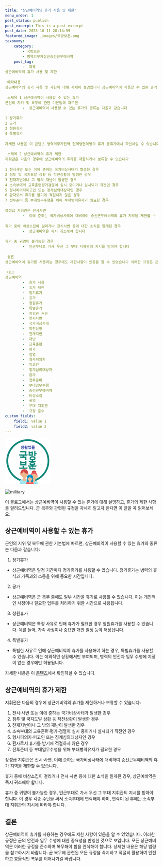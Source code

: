 ```yaml
---
title: "상근예비역의 휴가 사용 및 제한"
menu_order: 1
post_status: publish
post_excerpt: This is a post excerpt
post_date: 2023-10-11 20:14:59
featured_image: _images/국방보훈.png
taxonomy:
    category:
        - 국방보훈
        - 병역의무자상근승선근무예비역
    post_tag:
        -  제목
상근예비역의 휴가 사용 및 제한

 메타내용
상근예비역의 휴가 사용 및 제한에 대해 자세히 설명합니다 상근예비역이 사용할 수 있는 휴가 종류와 휴가 제한 사항에 대해 알아보세요 군 복무와 관련된 규정을 자세히 알고자 한다면 이 글을 꼭 읽어보세요

 소제목 1 상근예비역이 사용할 수 있는 휴가
군인의 지위 및 복무에 관한 기본법에 따르면
        -  상근예비역이 사용할 수 있는 휴가의 종류는 다음과 같습니다

1 정기휴가
2 공가
3 청원휴가
4 특별휴가

자세한 내용은 이 콘텐츠 병역의무자현역 현역병현역병의 휴가 등휴가에서 확인하실 수 있습니다

 소제목 2 상근예비역의 휴가 제한
지휘관은 다음의 경우에 상근예비역의 휴가를 제한하거나 보류할 수 있습니다

1 전시사변 또는 이에 준하는 국가비상사태가 발생한 경우
2 침투 및 국지도발 상황 등 작전상황이 발생한 경우
3 천재지변이나 그 밖의 재난이 발생한 경우
4 소속부대의 교육훈련평가검열이 실시 중이거나 실시되기 직전인 경우
5 형사피의자피고인 또는 징계심의대상자인 경우
6 환자로서 휴가를 받기에 적절하지 않은 경우
7 전투준비 등 부대임무수행을 위해 부대병력유지가 필요한 경우

장성급 지휘관은 전시사변
        -  이에 준하는 국가비상사태에 대비하여 승선근무예비역의 휴가 지역을 제한할 수 있습니다

휴가 중에 비상소집이 걸리거나 전시사변 등에 대한 소식을 알게된 경우
        -  상근예비역은 즉시 귀소해야 합니다

휴가 중 귀영이 불가능한 경우
        -  인근부대로 가서 우선 그 부대 지휘관의 지시를 받아야 합니다

 결론
상근예비역이 휴가를 사용하는 경우에도 제한사항이 있음을 알 수 있었습니다 이러한 규정은 군의 안전과 임무 수행에 대한 중요성을 반영한 것으로 보입니다 모든 상근예비역은 이러한 규정을 준수하며 복무해야 함을 인식해야 합니다 상세한 내용은 해당 법령을 참고하시기 바랍니다

 태그
상근예비역
        -  휴가 사용
        -  휴가 제한
        -  정기휴가
        -  공가
        -  청원휴가
        -  특별휴가
        -  지휘관 권한
        -  전시사변
        -  국가비상사태
        -  작전상황
        -  천재지변
        -  재난
        -  교육훈련
        -  평가
        -  검열
        -  형사피의자
        -  피고인
        -  징계심의대상자
        -  환자
        -  전투준비
        -  부대임무수행
        -  승선근무예비역
        -  비상소집
        -  귀영
        -  부대 지휘관
        -  규정 준수
custom_fields:
    field1: value 1
    field2: value 2
---
```


![국방보훈](/_images/국방보훈.png)

![military](image-link)

이 블로그에서는 상근예비역이 사용할 수 있는 휴가에 대해 설명하고, 휴가의 제한 사항을 알려드립니다. 군 복무와 관련된 규정을 자세히 알고자 한다면 이 글을 꼭 읽어보세요.

## 상근예비역이 사용할 수 있는 휴가

군인의 지위 및 복무에 관한 기본법에 따르면, 상근예비역이 사용할 수 있는 휴가의 종류는 다음과 같습니다:

1. 정기휴가
- 상근예비역은 일정 기간마다 정기휴가를 사용할 수 있습니다. 정기휴가는 병력의 휴식과 가족과의 소통을 위해 중요한 시간입니다.

2. 공가
- 상근예비역은 군 복무 중에도 일부 시간을 휴가로 사용할 수 있습니다. 이는 개인적인 사정이나 필요한 업무를 처리하기 위한 시간으로 사용됩니다.

3. 청원휴가
- 상근예비역은 특정 사유로 인해 휴가가 필요한 경우 청원휴가를 사용할 수 있습니다. 예를 들어, 가족 사정이나 중요한 개인 일정 등이 해당됩니다.

4. 특별휴가
- 특별한 사유로 인해 상근예비역이 휴가를 사용해야 하는 경우, 특별휴가를 사용할 수 있습니다. 이는 예외적인 상황에서만 부여되며, 병력의 안전과 임무 수행에 지장이 없는 경우에만 허용됩니다.

자세한 내용은 이 [콘텐츠](link-to-content)에서 확인하실 수 있습니다.

## 상근예비역의 휴가 제한

지휘관은 다음의 경우에 상근예비역의 휴가를 제한하거나 보류할 수 있습니다:

1. 전시·사변 또는 이에 준하는 국가비상사태가 발생한 경우
2. 침투 및 국지도발 상황 등 작전상황이 발생한 경우
3. 천재지변이나 그 밖의 재난이 발생한 경우
4. 소속부대의 교육훈련·평가·검열이 실시 중이거나 실시되기 직전인 경우
5. 형사피의자·피고인 또는 징계심의대상자인 경우
6. 환자로서 휴가를 받기에 적절하지 않은 경우
7. 전투준비 등 부대임무수행을 위해 부대병력유지가 필요한 경우

장성급 지휘관은 전시·사변, 이에 준하는 국가비상사태에 대비하여 승선근무예비역의 휴가 지역을 제한할 수 있습니다.

휴가 중에 비상소집이 걸리거나 전시·사변 등에 대한 소식을 알게된 경우, 상근예비역은 즉시 귀소해야 합니다.

휴가 중 귀영이 불가능한 경우, 인근부대로 가서 우선 그 부대 지휘관의 지시를 받아야 합니다. 이 경우 각종 수단을 써서 소속부대에 연락해야 하며, 연락이 된 후에는 소속부대 지휘관의 지시에 따라야 합니다.

## 결론

상근예비역이 휴가를 사용하는 경우에도 제한 사항이 있음을 알 수 있었습니다. 이러한 규정은 군의 안전과 임무 수행에 대한 중요성을 반영한 것으로 보입니다. 모든 상근예비역은 이러한 규정을 준수하며 복무해야 함을 인식해야 합니다. 상세한 내용은 해당 법령을 참고하시기 바랍니다. 군 복무에 관련된 모든 규정을 숙지하고 적절히 활용하여 안전하고 효율적인 복무를 이어나가길 바랍니다.
